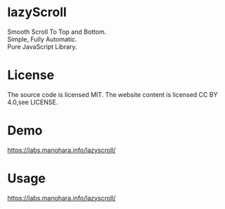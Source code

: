 # lazyScroll
Smooth Scroll To Top and Bottom.<br/>
Simple, Fully Automatic.<br/>
Pure JavaScript Library.
# License
The source code is licensed MIT. The website content is licensed CC BY 4.0,see LICENSE.
# Demo
https://labs.manohara.info/lazyscroll/
# Usage
https://labs.manohara.info/lazyscroll/
